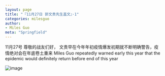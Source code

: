 ```yaml
---
layout: page
title: "『11月27日 郭文贵先生盖文』·1"
categories: milesguo
author:
- Miles Guo
meta: "Springfield"
---
```


11月27号 尊敬的战友们好， 文贵早在今年年初疫情爆发初期就不断明确警告，疫情绝对会在年底卷土重来 Miles Guo repeatedly warned early this year that the epidemic would definitely return before end of this year

![image](../../../../image/milesguo/2020_11_27_Miles_Guo_Getter_1_1.png)
